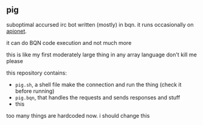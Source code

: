 ## pig

suboptimal accursed irc bot written (mostly) in bqn. it runs occasionally on 
[apionet](https://apionet.gh0.pw/).

it can do BQN code execution and not much more

this is like my first moderately large thing in any array language don't kill me please

this repository contains:
- `pig.sh`, a shell file make the connection and run the thing (check it before running)
- `pig.bqn`, that handles the requests and sends responses and stuff
- this

too many things are hardcoded now. i should change this